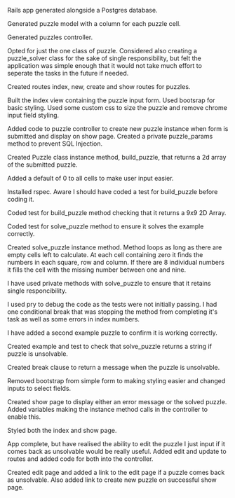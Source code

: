 Rails app generated alongside a Postgres database.

Generated puzzle model with a column for each puzzle cell.

Generated puzzles controller.

Opted for just the one class of puzzle. Considered also creating a puzzle_solver class for the sake of single responsibility, but felt the application was simple enough that it would not take much effort to seperate the tasks in the future if needed.

Created routes index, new, create and show routes for puzzles.

Built the index view containing the puzzle input form. Used bootsrap for basic styling. Used some custom css to size the puzzle and remove chrome input field styling.

Added code to puzzle controller to create new puzzle instance when form is submitted and display on show page. Created a private puzzle_params method to prevent SQL Injection.

Created Puzzle class instance method, build_puzzle, that returns a 2d array of the submitted puzzle.

Added a default of 0 to all cells to make user input easier.

Installed rspec. Aware I should have coded a test for build_puzzle before coding it.

Coded test for build_puzzle method checking that it returns a 9x9 2D Array.

Coded test for solve_puzzle method to ensure it solves the example correctly.

Created solve_puzzle instance method. Method loops as long as there are empty cells left to calculate. At each cell containing zero it finds the numbers in each square, row and column. If there are 8 individual numbers it fills the cell with the missing number between one and nine.

I have used private methods with solve_puzzle to ensure that it retains single responcibility.

I used pry to debug the code as the tests were not initially passing. I had one conditional break that was stopping the method from completing it's task as well as some errors in index numbers.

I have added a second example puzzle to confirm it is working correctly.

Created example and test to check that solve_puzzle returns a string if puzzle is unsolvable.

Created break clause to return a message when the puzzle is unsolvable.

Removed bootstrap from simple form to making styling easier and changed inputs to select fields.

Created show page to display either an error message or the solved puzzle. Added variables making the instance method calls in the controller to enable this.

Styled both the index and show page.

App complete, but have realised the ability to edit the puzzle I just input if it comes back as unsolvable would be really useful. Added edit and update to routes and added code for both into the controller.

Created edit page and added a link to the edit page if a puzzle comes back as unsolvable. Also added link to create new puzzle on successful show page.
